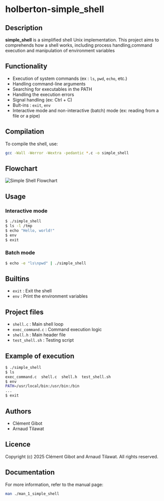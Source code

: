 # holberton-simple_shell

## Description

**simple_shell** is a simplified shell Unix implementation. This project aims to comprehends how a shell works, including process handling,command execution and manipulation of environment variables

## Functionality
- Execution of system commands (ex : `ls`, `pwd`, `echo`, etc.)
- Handling command-line arguments
- Searching for executables in the PATH
- Handling the execution errors
- Signal handling (ex: Ctrl + C)
- Bult-ins : `exit`, `env`
- Interactive mode and non-interactive (batch) mode (ex: reading from a file or a pipe)

## Compilation

To compile the shell, use:
```sh
gcc -Wall -Werror -Wextra -pedantic *.c -o simple_shell
```

## Flowchart

![Simple Shell Flowchart](simple_shell_flowchart_en_interactive.png)

## Usage

### Interactive mode
```sh
$ ./simple_shell
$ ls -l /tmp
$ echo "Hello, world!"
$ env
$ exit
```

### Batch mode
```sh
$ echo -e "ls\npwd" | ./simple_shell
```

## Builtins
- `exit` : Exit the shell
- `env` : Print the environment variables

## Project files
- `shell.c` : Main shell loop
- `exec_command.c` : Command execution logic
- `shell.h` : Main header file
- `test_shell.sh` : Testing script

## Example of execution
```sh
$ ./simple_shell
$ ls
exec_command.c  shell.c  shell.h  test_shell.sh
$ env
PATH=/usr/local/bin:/usr/bin:/bin
...
$ exit
```

## Authors
- Clément Gibot
- Arnaud Tilawat

## Licence
Copyright (c) 2025 Clément Gibot and Arnaud Tilawat. All rights reserved.

## Documentation
For more information, refer to the manual page:
```sh
man ./man_1_simple_shell
```
